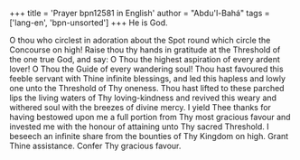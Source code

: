 +++
title = 'Prayer bpn12581 in English'
author = "Abdu'l-Bahá"
tags = ['lang-en', 'bpn-unsorted']
+++
He is God.

O thou who circlest in adoration about the Spot round which circle the Concourse on high!  Raise thou thy hands in gratitude at the Threshold of the one true God, and say:  O Thou the highest aspiration of every ardent lover!  O Thou the Guide of every wandering soul!  Thou hast favoured this feeble servant with Thine infinite blessings, and led this hapless and lowly one unto the Threshold of Thy oneness.  Thou hast lifted to these parched lips the living waters of Thy loving-kindness and revived this weary and withered soul with the breezes of divine mercy.  I yield Thee thanks for having bestowed upon me a full portion from Thy most gracious favour and invested me with the honour of attaining unto Thy sacred Threshold.  I beseech an infinite share from the bounties of Thy Kingdom on high.  Grant Thine assistance.  Confer Thy gracious favour.
